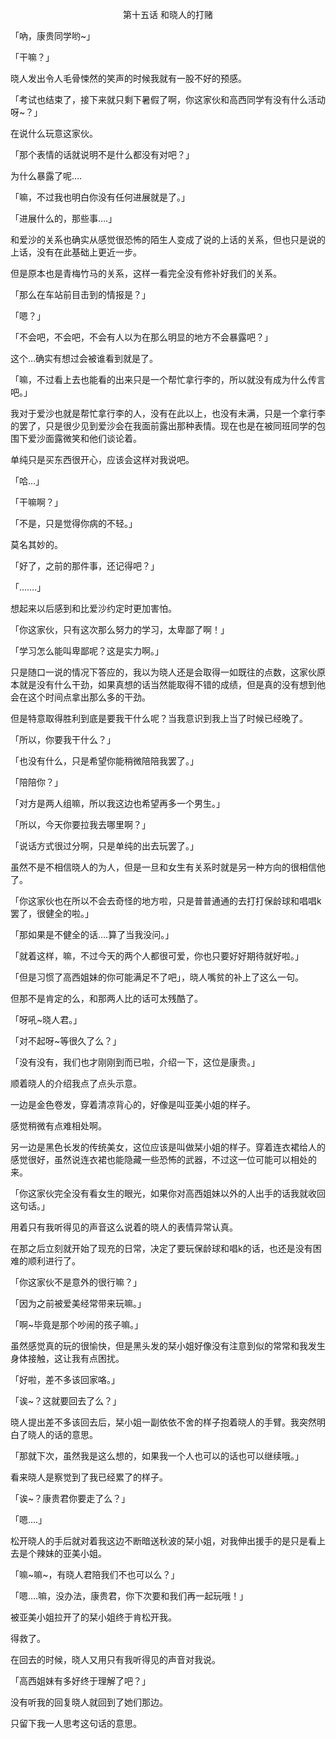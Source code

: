 <p align="center">第十五话 和晓人的打赌</p>

「吶，康贵同学哟~」

「干嘛？」

晓人发出令人毛骨悚然的笑声的时候我就有一股不好的预感。

「考试也结束了，接下来就只剩下暑假了啊，你这家伙和高西同学有没有什么活动呀~？」

在说什么玩意这家伙。

「那个表情的话就说明不是什么都没有对吧？」

为什么暴露了呢….

「嘛，不过我也明白你没有任何进展就是了。」

「进展什么的，那些事….」

和爱沙的关系也确实从感觉很恐怖的陌生人变成了说的上话的关系，但也只是说的上话，没有在此基础上更近一步。

但是原本也是青梅竹马的关系，这样一看完全没有修补好我们的关系。

「那么在车站前目击到的情报是？」

「嗯？」

「不会吧，不会吧，不会有人以为在那么明显的地方不会暴露吧？」

这个…确实有想过会被谁看到就是了。

「嘛，不过看上去也能看的出来只是一个帮忙拿行李的，所以就没有成为什么传言吧。」

我对于爱沙也就是帮忙拿行李的人，没有在此以上，也没有未满，只是一个拿行李的罢了，只是很少见到爱沙会在我面前露出那种表情。现在也是在被同班同学的包围下爱沙面露微笑和他们谈论着。

单纯只是买东西很开心，应该会这样对我说吧。

「哈…」

「干嘛啊？」

「不是，只是觉得你病的不轻。」

莫名其妙的。

「好了，之前的那件事，还记得吧？」

「…….」

想起来以后感到和比爱沙约定时更加害怕。

「你这家伙，只有这次那么努力的学习，太卑鄙了啊！」

「学习怎么能叫卑鄙呢？这是实力啊。」

只是随口一说的情况下答应的，我以为晓人还是会取得一如既往的点数，这家伙原本就是没有什么干劲，如果真想的话当然能取得不错的成绩，但是真的没有想到他会在这个时间点拿出那么多的干劲。

但是特意取得胜利到底是要我干什么呢？当我意识到我上当了时候已经晚了。

「所以，你要我干什么？」

「也没有什么，只是希望你能稍微陪陪我罢了。」

「陪陪你？」

「对方是两人组嘛，所以我这边也希望再多一个男生。」

「所以，今天你要拉我去哪里啊？」

「说话方式很过分啊，只是单纯的出去玩罢了。」

虽然不是不相信晓人的为人，但是一旦和女生有关系时就是另一种方向的很相信他了。

「你这家伙也在所以不会去奇怪的地方啦，只是普普通通的去打打保龄球和唱唱k罢了，很健全的啦。」

「那如果是不健全的话….算了当我没问。」

「就着这样，嘛，不过今天的两个人都很可爱，你也只要好好期待就好啦。」

「但是习惯了高西姐妹的你可能满足不了吧」，晓人嘴贫的补上了这么一句。

但那不是肯定的么，和那两人比的话可太残酷了。

「呀吼~晓人君。」

「对不起呀~等很久了么？」

「没有没有，我们也才刚刚到而已啦，介绍一下，这位是康贵。」

顺着晓人的介绍我点了点头示意。

一边是金色卷发，穿着清凉背心的，好像是叫亚美小姐的样子。

感觉稍微有点难相处啊。

另一边是黑色长发的传统美女，这位应该是叫做栞小姐的样子。穿着连衣裙给人的感觉很好，虽然说连衣裙也能隐藏一些恐怖的武器，不过这一位可能可以相处的来。

「你这家伙完全没有看女生的眼光，如果你对高西姐妹以外的人出手的话我就收回这句话。」

用着只有我听得见的声音这么说着的晓人的表情异常认真。

在那之后立刻就开始了现充的日常，决定了要玩保龄球和唱k的话，也还是没有困难的顺利进行了。

「你这家伙不是意外的很行嘛？」

「因为之前被爱美经常带来玩嘛。」

「啊~毕竟是那个吵闹的孩子嘛。」

虽然感觉真的玩的很愉快，但是黑头发的栞小姐好像没有注意到似的常常和我发生身体接触，这让我有点困扰。

「好啦，差不多该回家咯。」

「诶~？这就要回去了么？」

晓人提出差不多该回去后，栞小姐一副依依不舍的样子抱着晓人的手臂。我突然明白了晓人的话的意思。

「那就下次，虽然我是这么想的，如果我一个人也可以的话也可以继续哦。」

看来晓人是察觉到了我已经累了的样子。

「诶~？康贵君你要走了么？」

「嗯….」

松开晓人的手后就对着我这边不断暗送秋波的栞小姐，对我伸出援手的是只是看上去是个辣妹的亚美小姐。

「嘛~嘛~，有晓人君陪我们不也可以么？」

「嗯….嘛，没办法，康贵君，你下次要和我们再一起玩哦！」

被亚美小姐拉开了的栞小姐终于肯松开我。

得救了。

在回去的时候，晓人又用只有我听得见的声音对我说。

「高西姐妹有多好终于理解了吧？」

没有听我的回复晓人就回到了她们那边。

只留下我一人思考这句话的意思。

